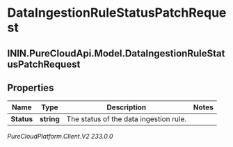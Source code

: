 # DataIngestionRuleStatusPatchRequest

## ININ.PureCloudApi.Model.DataIngestionRuleStatusPatchRequest

## Properties

|Name | Type | Description | Notes|
|------------ | ------------- | ------------- | -------------|
| **Status** | **string** | The status of the data ingestion rule. | |



_PureCloudPlatform.Client.V2 233.0.0_
